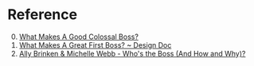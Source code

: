 # Reference

0. [What Makes A Good Colossal Boss?](https://www.youtube.com/watch?v=k1hFnjUFSsY)
0. [What Makes A Great First Boss? ~ Design Doc](https://www.youtube.com/watch?v=0NGBo3HUrn0)
0. [Ally Brinken & Michelle Webb - Who's the Boss (And How and Why)?](https://www.youtube.com/watch?v=6JjEXyfXt3U)

